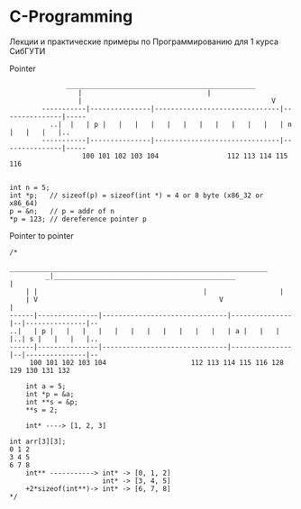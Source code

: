 # C-Programming
Лекции и практические примеры по Программированию для 1 курса СибГУТИ
  
Pointer  
  
       			  _______________________________________________
			         |	            				 |  
			         |                                               V  
		    -----------|---------------|-------------------------------|---------------|-----  
		      ..|  |   | p |   |   |   |   |   |   |   |   |   |   |   | n |   |   |   |..  
		    -----------|---------------|-------------------------------|---------------|-----
	     		      100 101 102 103 104			      112 113 114 115 116  

			     
	int n = 5;   
	int *p;   // sizeof(p) = sizeof(int *) = 4 or 8 byte (x86_32 or x86_64)    
	p = &n;   // p = addr of n  
	*p = 123; // dereference pointer p   


  
Pointer to pointer  
  
    /*  
               ________________________________________________________________  
	         _|_____________________________________________                   |
		| |	                                        |                  |
		| V                                             V                  |
	------|---------------|-------------------------------|---------------|--|---------------|--
	..|   | p |   |   |   |   |   |   |   |   |   |   |   | a |   |   |   |..| s |   |   |   |..
	------|---------------|-------------------------------|---------------|--|---------------|--
	     100 101 102 103 104		             112 113 114 115 116 128 129 130 131 132
	    
        int a = 5;
        int *p = &a;
        int **s = &p;
        **s = 2;

		int* ----> [1, 2, 3]

    int arr[3][3]; 
    0 1 2
    3 4 5
    6 7 8
        int** -----------> int* -> [0, 1, 2]
                           int* -> [3, 4, 5]
        +2*sizeof(int**)-> int* -> [6, 7, 8]
    */
